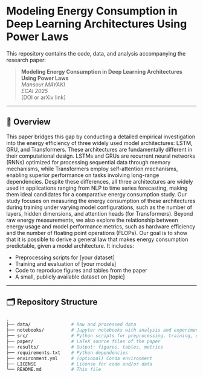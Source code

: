 # Modeling Energy Consumption in Deep Learning Architectures Using Power Laws

This repository contains the code, data, and analysis accompanying the research paper:

> **Modeling Energy Consumption in Deep Learning Architectures Using Power Laws**  
> _Mansour MAYAKI_  
> _ECAI 2025_  
> [DOI or arXiv link]

---

## 📄 Overview

This paper bridges this gap by conducting a detailed empirical investigation into the energy efficiency of three widely used model architectures: LSTM, GRU, and Transformers. These architectures are fundamentally different in their computational design. LSTMs and GRUs are recurrent neural networks (RNNs) optimized for processing sequential data through memory mechanisms, while Transformers employ self-attention mechanisms, enabling superior performance on tasks involving long-range dependencies. Despite these differences, all three architectures are widely used in applications ranging from NLP to time series forecasting, making them ideal candidates for a comparative energy consumption study.
Our study focuses on measuring the energy consumption of these architectures during training under varying model configurations, such as the number of layers, hidden dimensions, and attention heads (for Transformers). Beyond raw energy measurements, we also explore the relationship between energy usage and model performance metrics, such as hardware efficiency and the number of floating point operations (FLOPs). Our goal is to show that it is possible to derive a general law that makes energy consumption predictable, given a model architecture.
It includes:
- Preprocessing scripts for [your dataset]
- Training and evaluation of [your models]
- Code to reproduce figures and tables from the paper
- A small, publicly available dataset on [topic]

---

## 🗂 Repository Structure

```bash
.
├── data/               # Raw and processed data
├── notebooks/          # Jupyter notebooks with analysis and experiments
├── src/                # Python scripts for preprocessing, training, etc.
├── paper/              # LaTeX source files of the paper
├── results/            # Output: figures, tables, metrics
├── requirements.txt    # Python dependencies
├── environment.yml     # (optional) Conda environment
├── LICENSE             # License for code and/or data
└── README.md           # This file
